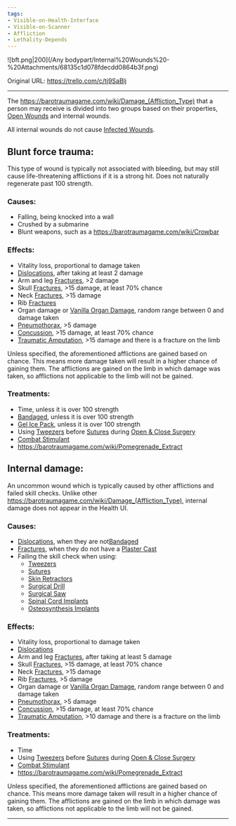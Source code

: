 ```yaml
---
tags:
- Visible-on-Health-Interface
- Visible-on-Scanner
- Affliction
- Lethality-Depends
---
```


![bft.png\|200](/Any bodypart/Internal%20Wounds%20-%20Attachments/68135c1d078fdecdd0864b3f.png)

Original URL: https://trello.com/c/tj9SaBlj

---

The https://barotraumagame.com/wiki/Damage_(Affliction_Type) that a person may receive is divided into two groups based on their properties, [Open Wounds](Open%20Wounds.md) and internal wounds.

All internal wounds do not cause [Infected Wounds](Infected%20Wounds.md).

## Blunt force trauma:

This type of wound is typically not associated with bleeding, but may still cause life-threatening afflictions if it is a strong hit. Does not naturally regenerate past 100 strength.

### Causes:

- Falling, being knocked into a wall
- Crushed by a submarine
- Blunt weapons, such as a https://barotraumagame.com/wiki/Crowbar

### Effects:

- Vitality loss, proportional to damage taken
- [Dislocations](../Bones/Dislocations.md), after taking at least 2 damage
- Arm and leg [Fractures](../Bones/Fractures.md), >2 damage
- Skull [Fractures](../Bones/Fractures.md), >15 damage, at least 70% chance
- Neck [Fractures](../Bones/Fractures.md), >15 damage
- Rib [Fractures](../Bones/Fractures.md)
- Organ damage or [Vanilla Organ Damage](../Torso/Vanilla%20Organ%20Damage.md), random range between 0 and damage taken
- [Pneumothorax](../Lungs/Pneumothorax.md), >5 damage
- [Concussion](../Head_Brain/Concussion.md), >15 damage, at least 70% chance
- [Traumatic Amputation](../Extremities/Traumatic%20Amputation.md), >15 damage and there is a fracture on the limb

Unless specified, the aforementioned afflictions are gained based on chance. This means more damage taken will result in a higher chance of gaining them. The afflictions are gained on the limb in which damage was taken, so afflictions not applicable to the limb will not be gained.

### Treatments:

- Time, unless it is over 100 strength
- [Bandaged](Bandaged.md), unless it is over 100 strength
- [Gel Ice Pack](../Items/Gel%20Ice%20Pack.md), unless it is over 100 strength
- Using [Tweezers](../Items/Tweezers.md) before [Sutures](../Items/Sutures.md) during [Open & Close Surgery](../Procedures/Open%20&%20Close%20Surgery.md)
- [Combat Stimulant](../Items/Combat%20Stimulant.md)
- https://barotraumagame.com/wiki/Pomegrenade_Extract

## Internal damage:

An uncommon wound which is typically caused by other afflictions and failed skill checks. Unlike other https://barotraumagame.com/wiki/Damage_(Affliction_Type), internal damage does not appear in the Health UI.

### Causes:

- [Dislocations](../Bones/Dislocations.md), when they are not[Bandaged](Bandaged.md)
- [Fractures](../Bones/Fractures.md), when they do not have a [Plaster Cast](../Extremities/Plaster%20Cast.md)
- Failing the skill check when using:
  - [Tweezers](../Items/Tweezers.md)
  - [Sutures](../Items/Sutures.md)
  - [Skin Retractors](../Items/Skin%20Retractors.md)
  - [Surgical Drill](../Items/Surgical%20Drill.md)
  - [Surgical Saw](../Items/Surgical%20Saw.md)
  - [Spinal Cord Implants](../Items/Spinal%20Cord%20Implants.md)
  - [Osteosynthesis Implants](../Items/Osteosynthesis%20Implants.md)

### Effects:

- Vitality loss, proportional to damage taken
- [Dislocations](../Bones/Dislocations.md)
- Arm and leg [Fractures](../Bones/Fractures.md), after taking at least 5 damage
- Skull [Fractures](../Bones/Fractures.md), >15 damage, at least 70% chance
- Neck [Fractures](../Bones/Fractures.md), >15 damage
- Rib [Fractures](../Bones/Fractures.md), >5 damage
- Organ damage or [Vanilla Organ Damage](../Torso/Vanilla%20Organ%20Damage.md), random range between 0 and damage taken
- [Pneumothorax](../Lungs/Pneumothorax.md), >5 damage
- [Concussion](../Head_Brain/Concussion.md), >15 damage, at least 70% chance
- [Traumatic Amputation](../Extremities/Traumatic%20Amputation.md), >10 damage and there is a fracture on the limb

### Treatments:

- Time
- Using [Tweezers](../Items/Tweezers.md) before [Sutures](../Items/Sutures.md) during [Open & Close Surgery](../Procedures/Open%20&%20Close%20Surgery.md)
- [Combat Stimulant](../Items/Combat%20Stimulant.md)
- https://barotraumagame.com/wiki/Pomegrenade_Extract

Unless specified, the aforementioned afflictions are gained based on chance. This means more damage taken will result in a higher chance of gaining them. The afflictions are gained on the limb in which damage was taken, so afflictions not applicable to the limb will not be gained.

---

